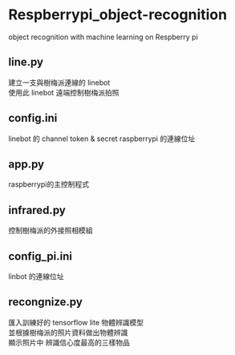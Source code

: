# Respberrypi_object-recognition 
object recognition with machine learning on Respberry pi

## line.py
建立一支與樹梅派連線的 linebot  
使用此 linebot 遠端控制樹梅派拍照

## config.ini
linebot 的 channel token & secret
raspberrypi 的連線位址

## app.py 
raspberrypi的主控制程式

## infrared.py
控制樹梅派的外接照相模組


## config_pi.ini
linbot 的連線位址


## recongnize.py
匯入訓練好的 tensorflow lite 物體辨識模型  
並根據樹梅派的照片資料做出物體辨識  
顯示照片中 辨識信心度最高的三樣物品 
